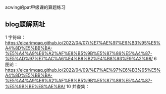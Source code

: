 acwing的pat甲级课的算题练习
## blog题解网址
1 字符串：https://elcarimqaq.github.io/2022/04/07/%E7%AE%97%E6%B3%95%E5%A4%8D%E5%BB%BA-%E5%A4%A9%E6%A2%AF%E8%B5%9B%E5%87%86%E5%A4%87-%E5%AD%97%E7%AC%A6%E4%B8%B2%E4%B8%93%E9%A2%98/
6 图论：https://elcarimqaq.github.io/2022/04/09/%E7%AE%97%E6%B3%95%E5%A4%8D%E5%BB%BA-%E5%A4%A9%E6%A2%AF%E8%B5%9B%E5%87%86%E5%A4%87-%E5%9B%BE%E8%AE%BA/
10 并查集：